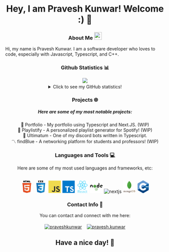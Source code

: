 <h1 align="center">Hey, I am Pravesh Kunwar! Welcome :) 👋</h1>

<h3 align="center">About Me <img src="https://icons.iconarchive.com/icons/wikipedia/flags/512/NP-Nepal-Flag-icon.png" width="24" height="24"/> </h3>

Hi, my name is Pravesh Kunwar. I am a software developer who loves to code, especially with Javascript, Typescript, and C++. 

<h3 align="center">Github Statistics 📊</h3>

<div align="center">
       <img src="https://komarev.com/ghpvc/?username=PraveshKunwar" />
  <details>
     <summary>Click to see my GitHub statistics!</summary>
     <img src="https://github.com/PraveshKunwar/PraveshKunwar/blob/master/github-metrics.svg" />
<br><br>
    <img src="https://github-readme-stats.vercel.app/api/top-langs/?username=PraveshKunwar&layout=compact&theme=tokyonight"/><br><br>
    <img src="https://github-profile-trophy.vercel.app/?username=praveshkunwar" alt="praveshkunwar" />
  </details>
</div>

<h3 align="center">Projects 🌐</h3>
<div align="center">
<h5 align="center">Here are some of my most notable projects:</h5>
  
📜 Portfolio - My portfolio using Typescript and Next.JS. (WIP)  <br>
🎵 Playlistify - A personalized playlist generator for Spotify! (WIP) <br>
🤖 Ultimatum - One of my discord bots written in Typescript. <br>
〽️ findBlue - A networking platform for students and professors! (WIP) <br>
</div>
  
<h3 align="center">Languages and Tools 💻</h3>
<div align="center">
Here are some of my most used languages and frameworks, etc: <br></br>
<p>
  <a>
    <img src="https://raw.githubusercontent.com/devicons/devicon/master/icons/html5/html5-original-wordmark.svg" alt="html5" width="40" height="40"/>
  </a>
  <a>
    <img src="https://raw.githubusercontent.com/devicons/devicon/master/icons/css3/css3-original-wordmark.svg" alt="css3" width="40" height="40"/>
  </a>
  <a>
    <img src="https://raw.githubusercontent.com/devicons/devicon/master/icons/javascript/javascript-original.svg" alt="javascript" width="40" height="40"/>
  </a>
  <a>
    <img src="https://raw.githubusercontent.com/devicons/devicon/master/icons/typescript/typescript-original.svg" alt="typescript" width="40" height="40"/>
  </a>
  <a>
    <img src="https://raw.githubusercontent.com/devicons/devicon/master/icons/react/react-original-wordmark.svg" alt="react" width="40" height="40"/>
  </a>
  <a>
    <img src="https://raw.githubusercontent.com/devicons/devicon/master/icons/nodejs/nodejs-original-wordmark.svg" alt="nodejs" width="40" height="40"/>
  </a>
  <a>
    <img src="https://cdn.worldvectorlogo.com/logos/nextjs-2.svg" alt="nextjs" width="40" height="40"/>
  </a>
  <a>
    <img src="https://raw.githubusercontent.com/devicons/devicon/master/icons/mongodb/mongodb-original-wordmark.svg" alt="mongodb" width="40" height="40"/>
  </a>
  <a>
    <img src="https://raw.githubusercontent.com/devicons/devicon/master/icons/cplusplus/cplusplus-original.svg" alt="cplusplus" width="40" height="40"/>
  </a>
</p>
</div>




<h3 align="center">Contact Info 📱</h3>
<div align="center">
You can contact and connect with me here: <br><br>
<a href="https://linkedin.com/in/praveshkunwar" target="blank"><img align="center" src="https://raw.githubusercontent.com/rahuldkjain/github-profile-readme-generator/master/src/images/icons/Social/linked-in-alt.svg" alt="praveshkunwar" height="30" width="30" /></a>
  &nbsp;&nbsp;
<a href="https://instagram.com/pravesh.kunwar" target="blank"><img align="center" src="https://raw.githubusercontent.com/rahuldkjain/github-profile-readme-generator/master/src/images/icons/Social/instagram.svg" alt="pravesh.kunwar" height="30" width="30" /></a>
</div>

<h2 align="center">Have a nice day! 👋</h3>
